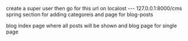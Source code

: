create a super user then go for this url on localost ---   127.0.0.1:8000/cms
spring section for adding categoreis and page for blog-posts

blog index page where all posts will be shown and blog page for single page
